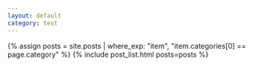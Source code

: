 ```yaml
---
layout: default
category: test
---
```


{% assign posts = site.posts | where_exp: "item", "item.categories[0] == page.category" %}
{% include post_list.html posts=posts %}
